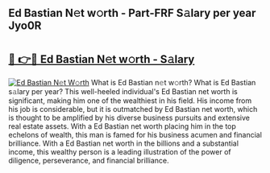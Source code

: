 ## Ed Bastian N𝚎t w𝚘rth - Part-FRF S𝚊lary per year Jyo0R

# <h2><a href="http://gc3wq49.nevu.top/?p=Ed+Bastian">🔗 👉🔴 Ed Bastian N𝚎t w𝚘rth - S𝚊lary</a></h2>

[![Ed Bastian N𝚎t W𝚘rth](https://i.imgur.com/Oavwk0R.jpeg)](http://gc3wq49.nevu.top/?p=Ed+Bastian)
What is Ed Bastian n𝚎t w𝚘rth? What is Ed Bastian s𝚊lary per year?
This well-heeled individual's Ed Bastian net worth is significant, making him one of the wealthiest in his field. His income from his job is considerable, but it is outmatched by Ed Bastian net worth, which is thought to be amplified by his diverse business pursuits and extensive real estate assets. With a Ed Bastian net worth placing him in the top echelons of wealth, this man is famed for his business acumen and financial brilliance. With a Ed Bastian net worth in the billions and a substantial income, this wealthy person is a leading illustration of the power of diligence, perseverance, and financial brilliance.
